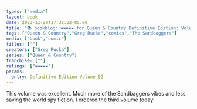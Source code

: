 ```yaml
---
types: ["media"]
layout: book
date: 2023-11-28T17:32:32-05:00
title: "📚 bookblog: ❤️❤️❤️❤️❤️ for Queen & Country Definitive Edition: Volume 02, by Greg Rucka"
tags: ["Queen & Country","Greg Rucka","comics","The Sandbaggers"]
media: ["book","comic"]
titles: [""]
creators: ["Greg Rucka"]
series: ["Queen & Country"]
franchise: [""]
ratings: ["❤️❤️❤️❤️❤️"]
params:
  entry: Definitive Edition Volume 02
---
```


This volume was excellent. Much more of the Sandbaggers vibes and less saving the world spy fiction. I ordered the third volume today!
